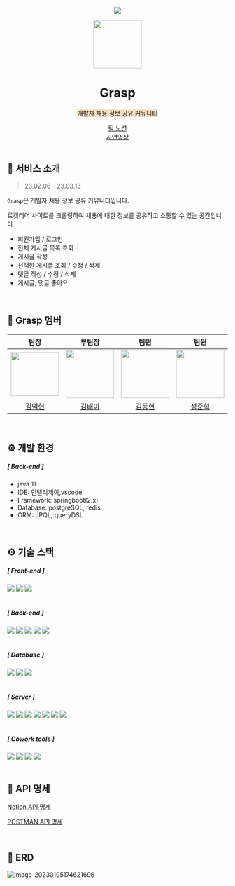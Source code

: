<p align="middle">
  <a href="https://hits.seeyoufarm.com"><img src="https://hits.seeyoufarm.com/api/count/incr/badge.svg?url=https%3A%2F%2Fgithub.com%2Fkimikhyeon1%2Ftigerhunter1-board.git&count_bg=%2379C83D&title_bg=%23555555&icon=&icon_color=%23E7E7E7&title=visit&edge_flat=false"/></a>
</p>



<p align="middle">
    <a>
        <img width="110px;" height="110px;" src="https://img1.daumcdn.net/thumb/R1280x0/?scode=mtistory2&fname=https%3A%2F%2Fblog.kakaocdn.net%2Fdn%2Fb02dKG%2Fbtr0WdZEbZV%2FK5ryMZwbkMiKh6w0jyuwNk%2Fimg.png">
</p>

<h1 align="middle"> Grasp </h1>

<p align="center"><span style='background-color: #F7DDBE'> 개발자 채용 정보 공유 커뮤니티 </span></p>

<div align="center"><a href="https://historical-buzzard-a56.notion.site/1-2f5dd5b978fe4cb48c09d2f0a3383227">팀 노션</a><br>
<a href="https://www.youtube.com/watch?v=DbSI2MoX6Z0&t=9s">시연영상</a></div>

<br>

## 💬 서비스 소개

> 23.02.06 - 23.03.13

`Grasp`은 개발자 채용 정보 공유 커뮤니티입니다.

로켓티어 사이트를 크롤링하여 채용에 대한 정보를 공유하고 소통할 수 있는 공간입니다.

* 회원가입 / 로그인
* 전체 게시글 목록 조회
* 게시글 작성
* 선택한 게시글 조회 / 수정 / 삭제
* 댓글 작성 / 수정 / 삭제
* 게시글, 댓글 좋아요

<br>

## 🤝 Grasp 멤버

|                             팀장                             |                             부팀장                             |                             팀원                             |                             팀원                             |                    
| :----------------------------------------------------------: | :----------------------------------------------------------: | :----------------------------------------------------------: | :----------------------------------------------------------: |
| <img width="110px" height="100px" src="https://avatars.githubusercontent.com/u/101814294?v=4"> | <img width="110px" src="https://avatars.githubusercontent.com/u/34127454?v=4"> | <img width="110px" src="https://avatars.githubusercontent.com/u/117060963?v=4"> | <img width="110px" height="110px" src="https://avatars.githubusercontent.com/u/83705371?v=4"> | <img width="110px" src="https://avatars.githubusercontent.com/u/117060963?v=4"> |
|            [김익현](https://github.com/kimikhyeon1)            |           [김태이](https://github.com/2h5i)           |             [김동현](https://github.com/dongnobi97)              |            [성준혁](https://github.com/zoo5607)            |   

<br>

## ⚙ 개발 환경

##### [ Back-end ]

* java 11
* IDE: 인텔리제이,vscode
* Framework: springboot(2.x)
* Database: postgreSQL, redis
* ORM: JPQL, queryDSL



<br>

## ⚙ 기술 스택



##### [ Front-end ]

<div>
    <img src = "https://img.shields.io/badge/HTML5-E34F26?style=for-the-badge&logo=HTML5&logoColor=white">
    <img src = "https://img.shields.io/badge/CSS3-1572B6?style=for-the-badge&logo=CSS3&logoColor=white">
    <img src = "https://img.shields.io/badge/Javascript-F7DF1E?style=for-the-badge&logo=Javascript&logoColor=black">
</div>

<br>


##### [ Back-end ]

<div>
    <img src = "https://img.shields.io/badge/java-%23ED8B00.svg?style=for-the-badge&logo=java&logoColor=white">
    <img src = "https://img.shields.io/badge/JWT-black?style=for-the-badge&logo=JSON%20web%20tokens">
    <img src = "https://img.shields.io/badge/spring-%236DB33F.svg?style=for-the-badge&logo=spring&logoColor=white">
    <img src = "https://img.shields.io/badge/Gradle-02303A.svg?style=for-the-badge&logo=Gradle&logoColor=white">
    <img src = "https://img.shields.io/badge/IntelliJIDEA-000000.svg?style=for-the-badge&logo=intellij-idea&logoColor=white">
</div>

<br>



##### [ Database ]

<div>
    <img src="https://img.shields.io/badge/Redis-F05138?style=for-the-badge&logo=Redis&logoColor=white"/>
    <img src="https://img.shields.io/badge/PostgreSQL-0088CC?style=for-the-badge&logo=PostgreSQL&logoColor=white"/>
    <img src="https://img.shields.io/badge/Amazon S3-F05138?style=for-the-badge&logo=Amazon S3&logoColor=white"/>
</div>

<br>



##### [ Server ]

<div>
    <img src="https://img.shields.io/badge/Spring boot-%236DB33F?style=for-the-badge&logo=Spring boot&logoColor=white"/>
    <img src="https://img.shields.io/badge/JUnit 5-0088CC?style=for-the-badge&logo=JUnit5&logoColor=white"/>
    <img src="https://img.shields.io/badge/Selenium-%236DB33F?style=for-the-badge&logo=Selenium&logoColor=white"/>
    <img src = "https://img.shields.io/badge/jSOUP-000000.svg?style=for-the-badge&logo=JSOUP&logoColor=white">
    <img src = "https://img.shields.io/badge/QUERY DSL-0088CC.svg?style=for-the-badge&logo=QUERY DSL&logoColor=white">
    <img src = "https://img.shields.io/badge/Spring data JPA-%236DB33F.svg?style=for-the-badge&logo=Spring data JPA&logoColor=white">
    <img src = "https://img.shields.io/badge/OAUTH-000000.svg?style=for-the-badge&logo=OAUTH&logoColor=white">
    
</div>

<br>


##### [ Cowork tools ]

<div>
    <img src = "https://img.shields.io/badge/github-%23121011.svg?style=for-the-badge&logo=github&logoColor=white">
    <img src = "https://img.shields.io/badge/Postman-FF6C37?style=for-the-badge&logo=postman&logoColor=white">
    <img src = "https://img.shields.io/badge/Notion-%23000000.svg?style=for-the-badge&logo=notion&logoColor=white">
    <img src = "https://img.shields.io/badge/Slack-4A154B?style=for-the-badge&logo=slack&logoColor=white">
</div>

<br>

## 📃 API 명세

<a href="https://www.notion.so/7184e013e92c4574a891ac5013488508?v=782c6ff6279b4bc9a9bae01e2d246a42">Notion API 명세</a>

<a href="https://documenter.getpostman.com/view/24826285/2s8Z73xAJa#6b7ec320-869f-4fc2-881d-6a4f1934410e">POSTMAN API 명세</a>

<br>

## 📌 ERD

![image-20230105174621696](README.assets/image-20230105174621696.png)

